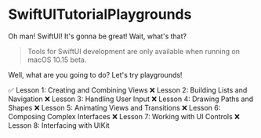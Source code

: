 # SwiftUITutorialPlaygrounds

Oh man! SwiftUI! It's gonna be great! Wait, what's that?

> Tools for SwiftUI development are only available when running on macOS 10.15 beta.

Well, what are you going to do? Let's try playgrounds!

✅ Lesson 1: Creating and Combining Views
❌ Lesson 2: Building Lists and Navigation
❌ Lesson 3: Handling User Input
❌ Lesson 4: Drawing Paths and Shapes
❌ Lesson 5: Animating Views and Transitions
❌ Lesson 6: Composing Complex Interfaces
❌ Lesson 7: Working with UI Controls
❌ Lesson 8: Interfacing with UIKit
